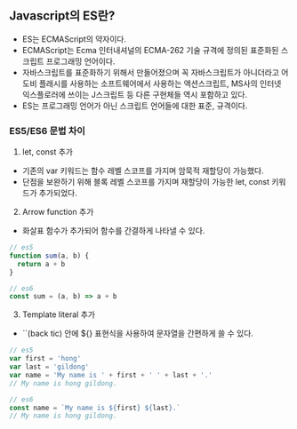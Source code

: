 ## Javascript의 ES란?

- ES는 ECMAScript의 약자이다.
- ECMAScript는 Ecma 인터내셔널의 ECMA-262 기술 규격에 정의된 표준화된 스크립트 프로그래밍 언어이다.
- 자바스크립트를 표준화하기 위해서 만들어졌으며 꼭 자바스크립트가 아니더라고 어도비 플래시를 사용하는 소프트웨어에서 사용하는 액션스크립트, MS사의 인터넷 익스플로러에 쓰이는 J스크립트 등 다른 구현체들 역시 포함하고 있다.
- ES는 프로그래밍 언어가 아닌 스크립트 언어들에 대한 표준, 규격이다.

### ES5/ES6 문법 차이

1. let, const 추가

- 기존의 var 키워드는 함수 레벨 스코프를 가지며 암묵적 재할당이 가능했다.
- 단점을 보완하기 위해 블록 레벨 스코프를 가지며 재할당이 가능한 let, const 키워드가 추가되었다.

2. Arrow function 추가

- 화살표 함수가 추가되어 함수를 간결하게 나타낼 수 있다.

```js
// es5
function sum(a, b) {
  return a + b
}

// es6
const sum = (a, b) => a + b
```

3. Template literal 추가

- ``(back tic) 안에 \${} 표현식을 사용하여 문자열을 간편하게 쓸 수 있다.

```js
// es5
var first = 'hong'
var last = 'gildong'
var name = 'My name is ' + first + ' ' + last + '.'
// My name is hong gildong.

// es6
const name = `My name is ${first} ${last}.`
// My name is hong gildong.
```
